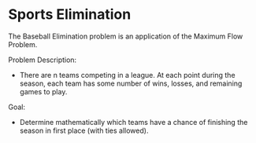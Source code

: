 # Sports Elimination

The Baseball Elimination problem is an application of the Maximum Flow Problem.

Problem Description:
- There are n teams competing in a league. At each point during the season, each team has some number of wins, losses, and remaining games to play.

Goal:
- Determine mathematically which teams have a chance of finishing the season in first place (with ties allowed).

